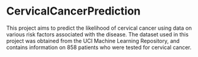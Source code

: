 # CervicalCancerPrediction
This project aims to predict the likelihood of cervical cancer using data on various risk factors associated with the disease. The dataset used in this project was obtained from the UCI Machine Learning Repository, and contains information on 858 patients who were tested for cervical cancer.
